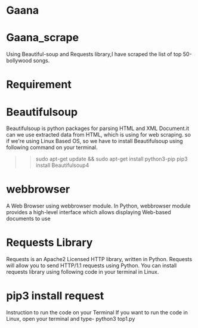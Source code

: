 # Gaana


# Gaana_scrape
Using Beautiful-soup and Requests library,I have scraped the list of top 50-bollywood songs.

# Requirement

# Beautifulsoup

Beautifulsoup is python packages for parsing HTML and XML Document.it can we use extracted data from HTML, which is using for web scraping. so if we're using Linux Based OS, so we have to install Beautifulsoup using following command on your terminal.
>> sudo apt-get update && sudo apt-get install python3-pip
>> pip3 install Beautifulsoup4
 
# webbrowser
A Web Browser using webbrowser module. In Python, webbrowser module provides a high-level interface which allows displaying Web-based documents to use

# Requests Library
Requests is an Apache2 Licensed HTTP library, written in Python. Requests will allow you to send HTTP/1.1 requests using Python. You can install requests library using following code in your terminal in Linux.

# pip3 install request

Instruction to run the code on your Terminal
If you want to run the code in Linux, open your terminal and type- python3 top1.py


